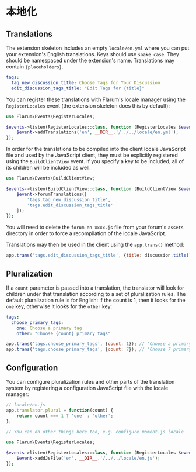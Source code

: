 # 本地化

## Translations

The extension skeleton includes an empty `locale/en.yml` where you can put your extension's English translations. Keys should use `snake_case`. They should be namespaced under the extension's name. Translations may contain `{placeholders}`.

```yaml
tags:
  tag_new_discussion_title: Choose Tags for Your Discussion
  edit_discussion_tags_title: "Edit Tags for {title}"
```

You can register these translations with Flarum's locale manager using the `RegisterLocales` event (the extension skeleton does this by default):

```php
use Flarum\Events\RegisterLocales;

$events->listen(RegisterLocales::class, function (RegisterLocales $event) {
    $event->addTranslations('en', __DIR__.'/../../locale/en.yml');
});
```

In order for the translations to be compiled into the client locale JavaScript file and used by the JavaScript client, they must be explicitly registered using the `BuildClientView` event. If you specify a key to be included, all of its children will be included as well.

```php
use Flarum\Events\BuildClientView;

$events->listen(BuildClientView::class, function (BuildClientView $event) {
    $event->forumTranslations([
        'tags.tag_new_discussion_title',
        'tags.edit_discussion_tags_title'
    ]);
});
```

You will need to delete the `forum-en-xxxx.js` file from your forum's `assets` directory in order to force a recompilation of the locale JavaScript.

Translations may then be used in the client using the `app.trans()` method:

```javascript
app.trans('tags.edit_discussion_tags_title', {title: discussion.title()});
```

## Pluralization

If a `count` parameter is passed into a translation, the translator will look for children under that translation according to a set of pluralization rules. The default pluralization rule is for English: if the count is 1, then it looks for the `one` key, otherwise it looks for the `other` key:

```yaml
tags:
  choose_primary_tags:
    one: Choose a primary tag
    other: "Choose {count} primary tags"
```

```javascript
app.trans('tags.choose_primary_tags', {count: 1}); // 'Choose a primary tag'
app.trans('tags.choose_primary_tags', {count: 7}); // 'Choose 7 primary tags'
```

## Configuration

You can configure pluralization rules and other parts of the translation system by registering a configuration JavaScript file with the locale manager:

```javascript
// locale/en.js
app.translator.plural = function(count) {
    return count === 1 ? 'one' : 'other';
};

// You can do other things here too, e.g. configure moment.js locale
```

```php
use Flarum\Events\RegisterLocales;

$events->listen(RegisterLocales::class, function (RegisterLocales $event) {
    $event->addJsFile('en', __DIR__.'/../../locale/en.js');
});
```
